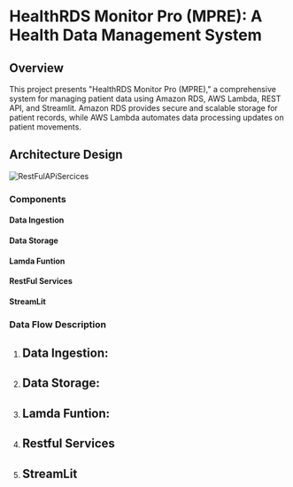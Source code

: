 # HealthRDS Monitor Pro (MPRE): A Health Data Management System

## Overview
This project presents "HealthRDS Monitor Pro (MPRE)," a comprehensive system for managing patient data using Amazon RDS, AWS Lambda, REST API, and Streamlit. Amazon RDS provides secure and scalable storage for patient records, while AWS Lambda automates data processing updates on patient movements.

## Architecture Design
![RestFulAPiSercices](Picture1.png)


### Components

#### Data Ingestion


#### Data Storage


#### Lamda Funtion


#### RestFul Services


#### StreamLit


### Data Flow Description

1. **Data Ingestion:**
   - 

   
2. **Data Storage:**
   - 

3. **Lamda Funtion:**
   - 
   
4. **Restful Services**
   - 

5. **StreamLit**
   - 